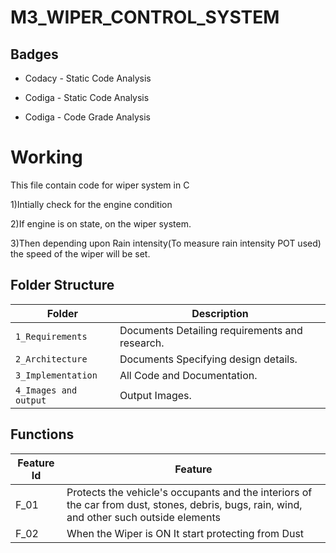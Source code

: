 # M3_WIPER_CONTROL_SYSTEM



##   Badges
* Codacy - Static Code Analysis
 
* Codiga - Static Code Analysis
* Codiga - Code Grade Analysis


# Working
This file contain code for wiper system in C

1)Intially check for the engine condition

2)If engine is on state, on the wiper system.

3)Then depending upon Rain intensity(To measure rain intensity POT used) the speed of the wiper will be set.



## Folder Structure
Folder               | Description
-------------------  | -----------------------------------------
`1_Requirements`     | Documents Detailing requirements and research.
`2_Architecture`     | Documents Specifying design details.
`3_Implementation`   | All Code and Documentation.
`4_Images and output`| Output Images.


## Functions 

| Feature Id | Feature |
| -----------|---------|
|F_01|   Protects the vehicle's occupants and the interiors of the car from dust, stones, debris, bugs, rain, wind, and other such outside elements  |
|F_02| When the Wiper is ON It start protecting from Dust  |
